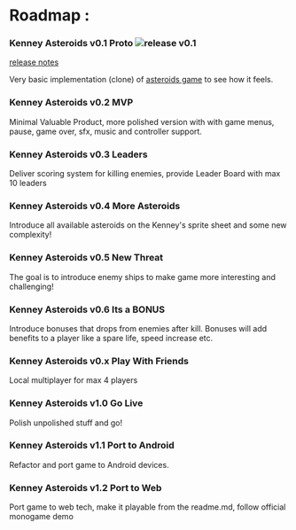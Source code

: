 # Roadmap :

### Kenney Asteroids v0.1 Proto ![release v0.1](https://img.shields.io/badge/v0.1-Released-green)
[release notes](release-notes/v0.1.0.md)

Very basic implementation (clone) of [asteroids game](https://en.wikipedia.org/wiki/Asteroids_(video_game)) to see how it feels.  

### Kenney Asteroids v0.2 MVP
Minimal Valuable Product, more polished version with with game menus, pause, game over, sfx, music and controller support.
  
### Kenney Asteroids v0.3 Leaders
Deliver scoring system for killing enemies, provide Leader Board with max 10 leaders

### Kenney Asteroids v0.4 More Asteroids
Introduce all available asteroids on the Kenney's sprite sheet and some new complexity!

### Kenney Asteroids v0.5 New Threat
The goal is to introduce enemy ships to make game more interesting and challenging!

### Kenney Asteroids v0.6 Its a BONUS
Introduce bonuses that drops from enemies after kill. Bonuses will add benefits to a player like a spare life, speed increase etc.

### Kenney Asteroids v0.x Play With Friends
Local multiplayer for max 4 players

### Kenney Asteroids v1.0 Go Live
Polish unpolished stuff and go!

### Kenney Asteroids v1.1 Port to Android
Refactor and port game to Android devices.

### Kenney Asteroids v1.2 Port to Web
Port game to web tech, make it playable from the readme.md, follow official monogame demo
